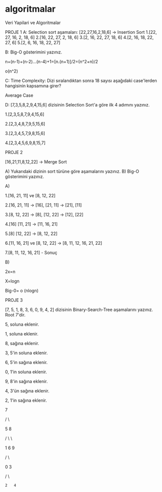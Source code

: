 # algoritmalar

 Veri Yapilari ve Algoritmalar
   
PROJE 1
A: Selection sort aşamaları: [22,27,16,2,18,6] -> Insertion Sort
1.[22, 27, 16, 2, 18, 6]
2.[16, 22, 27, 2, 18, 6]
3.[2, 16, 22, 27, 18, 6]
4.[2, 16, 18, 22, 27, 6]
5.[2, 6, 16, 18, 22, 27]

B: Big-O gösterimini yazınız.

n+(n-1)+(n-2)...(n-4)+1=[n.(n+1)]/2=(n^2+n)/2

o(n^2)

C: Time Complexity: Dizi sıralandıktan sonra 18 sayısı aşağıdaki case'lerden hangisinin kapsamına girer?

Average Case

D: [7,3,5,8,2,9,4,15,6] dizisinin Selection Sort'a göre ilk 4 adımını yazınız.

1.[2,3,5,8,7,9,4,15,6]

2.[2,3,4,8,7,9,5,15,6]

3.[2,3,4,5,7,9,8,15,6]

4.[2,3,4,5,6,9,8,15,7]

PROJE 2

[16,21,11,8,12,22] -> Merge Sort

A) Yukarıdaki dizinin sort türüne göre aşamalarını yazınız. B) Big-O gösterimini yazınız.

A)


1.[16, 21, 11] ve [8, 12, 22]

2.[16, 21, 11] -> [16], [21, 11] -> [21], [11]

3.[8, 12, 22] -> [8], [12, 22] -> [12], [22]

4.[16] [11, 21] -> [11, 16, 21]

5.[8] [12, 22] -> [8, 12, 22]

6.[11, 16, 21] ve [8, 12, 22] -> [8, 11, 12, 16, 21, 22]

7.[8, 11, 12, 16, 21] - Sonuç

B)

2x=n

X=logn

Big-0= o (nlogn)

PROJE 3

[7, 5, 1, 8, 3, 6, 0, 9, 4, 2] dizisinin Binary-Search-Tree aşamalarını yazınız.
Root 7'dir.

5, soluna eklenir.

1, soluna eklenir.

8, sağına eklenir.

3, 5'in soluna eklenir.

6, 5'in sağına eklenir.

0, 1'in soluna eklenir.

9, 8'in sağına eklenir.

4, 3'ün sağına eklenir.

2, 1'in sağına eklenir.


  7
  
/   \

5       8

/ \       \

1   6     9

/ \    

0   3  

   /   \
   
    2   4
    
